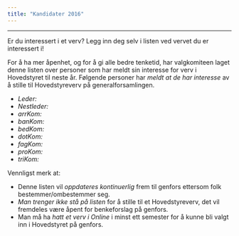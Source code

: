 ```yaml
---
title: "Kandidater 2016"
---
```



---

Er du interessert i et verv? Legg inn deg selv i listen ved vervet du er interessert i!

For å ha mer åpenhet, og for å gi alle bedre tenketid, har valgkomiteen laget denne listen over personer som har meldt sin interesse for verv i Hovedstyret til neste år. Følgende personer har *meldt at de har interesse* av å stille til Hovedstyreverv på generalforsamlingen.


* *Leder:* 
* *Nestleder:* 
* *arrKom:* 
* *banKom:* 
* *bedKom:* 
* *dotKom:* 
* *fagKom:* 
* *proKom:* 
* *triKom:*  

Vennligst merk at:

* Denne listen vil *oppdateres kontinuerlig* frem til genfors ettersom folk bestemmer/ombestemmer seg.
* *Man trenger ikke stå på listen* for å stille til et Hovedstyreverv, det vil fremdeles være åpent for benkeforslag på genfors.
* Man må ha *hatt et verv i Online* i minst ett semester for å kunne bli valgt inn i Hovedstyret på genfors.
